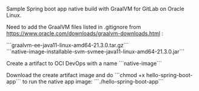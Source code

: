 Sample Spring boot app native build with GraalVM for GitLab on Oracle Linux. 
<p>
Need to add the GraalVM files listed in .gitignore from <a href="https://www.oracle.com/downloads/graalvm-downloads.html">https://www.oracle.com/downloads/graalvm-downloads.html</a> :
<p>
```graalvm-ee-java11-linux-amd64-21.3.0.tar.gz```
<br>
```native-image-installable-svm-svmee-java11-linux-amd64-21.3.0.jar```
<p>
Create a artifact to OCI DevOps with a name ```native-image```
<p>
Download the create artifact image and do ```chmod +x hello-spring-boot-app```
to run the native app image: ```./hello-spring-boot-app```
<p>



